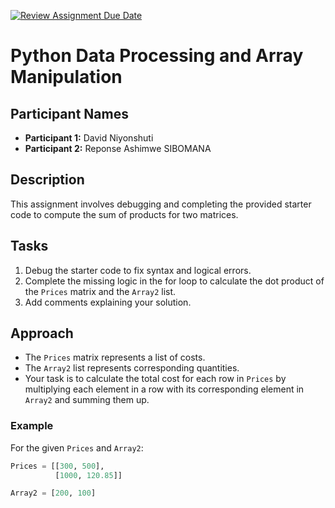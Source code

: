 [![Review Assignment Due Date](https://classroom.github.com/assets/deadline-readme-button-22041afd0340ce965d47ae6ef1cefeee28c7c493a6346c4f15d667ab976d596c.svg)](https://classroom.github.com/a/pYGGnGnY)
# Python Data Processing and Array Manipulation  

## Participant Names  
- **Participant 1:** David Niyonshuti  
- **Participant 2:** Reponse Ashimwe SIBOMANA  

## Description  
This assignment involves debugging and completing the provided starter code to compute the sum of products for two matrices.  

## Tasks  
1. Debug the starter code to fix syntax and logical errors.  
2. Complete the missing logic in the for loop to calculate the dot product of the `Prices` matrix and the `Array2` list.  
3. Add comments explaining your solution.  

## Approach  
- The `Prices` matrix represents a list of costs.  
- The `Array2` list represents corresponding quantities.  
- Your task is to calculate the total cost for each row in `Prices` by multiplying each element in a row with its corresponding element in `Array2` and summing them up.  

### Example  
For the given `Prices` and `Array2`:
```python
Prices = [[300, 500],  
          [1000, 120.85]]  

Array2 = [200, 100]
